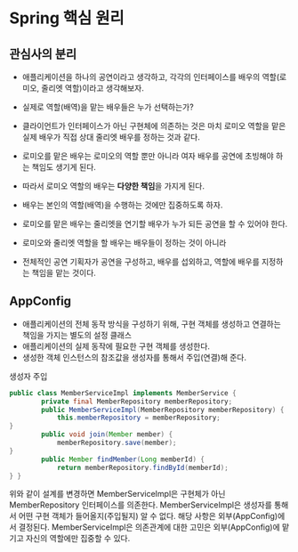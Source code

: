# Spring 핵심 원리
## 관심사의 분리
- 애플리케이션을 하나의 공연이라고 생각하고, 각각의 인터페이스를 배우의 역할(로미오, 줄리엣 역할)이라고 생각해보자.
- 실제로 역할(배역)을 맡는 배우들은 누가 선택하는가?
- 클라이언트가 인터페이스가 아닌 구현체에 의존하는 것은 마치 로미오 역할을 맡은 실제 배우가 직접 상대 줄리엣 배우를 정하는 것과 같다.
- 로미오를 맡은 배우는 로미오의 역할 뿐만 아니라 여자 배우를 공연에 초빙해야 하는 책임도 생기게 된다.
- 따라서 로미오 역할의 배우는 **다양한 책임**을 가지게 된다.


- 배우는 본인의 역할(배역)을 수행하는 것에만 집중하도록 하자.
- 로미오를 맡은 배우는 줄리엣을 연기할 배우가 누가 되든 공연을 할 수 있어야 한다.
- 로미오와 줄리엣 역할을 할 배우는 배우들이 정하는 것이 아니라
- 전체적인 공연 기획자가 공연을 구성하고, 배우를 섭외하고, 역할에 배우를 지정하는 책임을 맡는 것이다.

## AppConfig
- 애플리케이션의 전체 동작 방식을 구성하기 위해, 구현 객체를 생성하고 연결하는 책임을 가지는 별도의 설정 클래스
- 애플리케이션의 실제 동작에 필요한 구현 객체를 생성한다.
- 생성한 객체 인스턴스의 참조값을 생성자를 통해서 주입(연결)해 준다.

생성자 주입
```java
public class MemberServiceImpl implements MemberService {
        private final MemberRepository memberRepository;
        public MemberServiceImpl(MemberRepository memberRepository) {
            this.memberRepository = memberRepository;
}
        public void join(Member member) {
            memberRepository.save(member);
}
        public Member findMember(Long memberId) {
            return memberRepository.findById(memberId);
} }
```
위와 같이 설계를 변경하면 MemberServiceImpl은 구현체가 아닌 MemberRepository 인터페이스를 의존한다.
MemberServiceImpl은 생성자를 통해서 어떤 구현 객체가 들어올지(주입될지) 알 수 없다.
해당 사항은 외부(AppConfig)에서 결정된다.
MemberServiceImpl은 의존관계에 대한 고민은 외부(AppConfig)에 맡기고 자신의 역할에만 집중할 수 있다.
